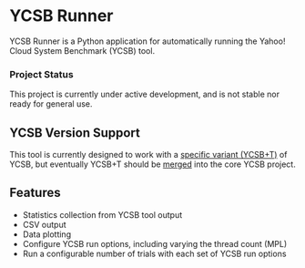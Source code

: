 # YCSB Runner

YCSB Runner is a Python application for automatically running the Yahoo! Cloud
System Benchmark (YCSB) tool.

### Project Status

This project is currently under active development, and is not stable nor ready
for general use.

## YCSB Version Support

This tool is currently designed to work with a [specific variant
(YCSB+T)](https://github.com/benjaminbrent/YCSB/tree/mi-mo-anomalies-project)
of YCSB, but eventually YCSB+T should be
[merged](https://github.com/brianfrankcooper/YCSB/pull/169) into the core YCSB
project.

## Features

 - Statistics collection from YCSB tool output
 - CSV output
 - Data plotting
 - Configure YCSB run options, including varying the thread count (MPL)
 - Run a configurable number of trials with each set of YCSB run options

